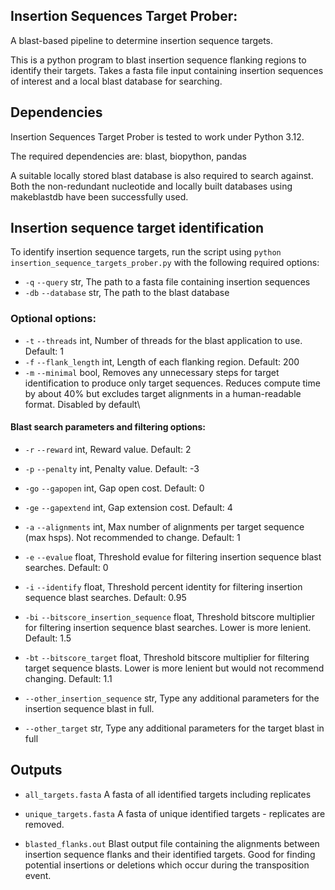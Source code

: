 ## Insertion Sequences Target Prober:

A blast-based pipeline to determine insertion sequence targets.

This is a python program to blast insertion sequence flanking regions to identify their targets. Takes a fasta file input containing insertion sequences of interest and a local blast database for searching.

## Dependencies

Insertion Sequences Target Prober is tested to work under Python 3.12.

The required dependencies are: blast, biopython, pandas

A suitable locally stored blast database is also required to search against. Both the non-redundant nucleotide and locally built databases using makeblastdb have been successfully used.

## Insertion sequence target identification

To identify insertion sequence targets, run the script using `python insertion_sequence_targets_prober.py` with the following required options:

-   `-q` `--query` str, The path to a fasta file containing insertion sequences
-   `-db` `--database` str, The path to the blast database

### Optional options:

-   `-t` `--threads` int, Number of threads for the blast application to use. Default: 1
-   `-f` `--flank_length` int, Length of each flanking region. Default: 200
-   `-m` `--minimal` bool, Removes any unnecessary steps for target identification to produce only target sequences. Reduces compute time by about 40% but excludes target alignments in a human-readable format. Disabled by default\

#### Blast search parameters and filtering options:

-   `-r` `--reward` int, Reward value. Default: 2

-   `-p` `--penalty` int, Penalty value. Default: -3

-   `-go` `--gapopen` int, Gap open cost. Default: 0

-   `-ge` `--gapextend` int, Gap extension cost. Default: 4

-   `-a` `--alignments` int, Max number of alignments per target sequence (max hsps). Not recommended to change. Default: 1

-   `-e` `--evalue` float, Threshold evalue for filtering insertion sequence blast searches. Default: 0

-   `-i` `--identify` float, Threshold percent identity for filtering insertion sequence blast searches. Default: 0.95

-   `-bi` `--bitscore_insertion_sequence` float, Threshold bitscore multiplier for filtering insertion sequence blast searches. Lower is more lenient. Default: 1.5

-   `-bt` `--bitscore_target` float, Threshold bitscore multiplier for filtering target sequence blasts. Lower is more lenient but would not recommend changing. Default: 1.1

-   `--other_insertion_sequence` str, Type any additional parameters for the insertion sequence blast in full.

-   `--other_target` str, Type any additional parameters for the target blast in full

## Outputs

-   `all_targets.fasta` A fasta of all identified targets including replicates

-   `unique_targets.fasta` A fasta of unique identified targets - replicates are removed.

-   `blasted_flanks.out` Blast output file containing the alignments between insertion sequence flanks and their identified targets. Good for finding potential insertions or deletions which occur during the transposition event.